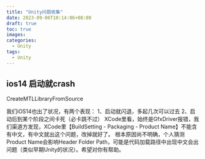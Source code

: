 ```yaml
---
title: "Unity问题收集"
date: 2023-09-06T10:14:06+08:00
draft: true
toc: true
images:
categories:
  - Unity
tags: 
  - Unity
---
```


## ios14 启动就crash

CreateMTLLibraryFromSource

我们iOS14也出了状况，有两个表现：
1、启动就闪退，多起几次可以过去
2、启动后到某个阶段之间卡死（必卡跳不过）
XCode里看，始终是GfxDriver报错，我们渠道方发现，XCode里【BuildSetting - Packaging - Product Name】不能含有中文，有中文就出这个问题，改掉就好了。
根本原因尚不明确，个人猜测Product Name会影响Header Folder Path，可能是代码加载路径中出现中文会出问题（类似早期Unity的状况）。希望对你有帮助。